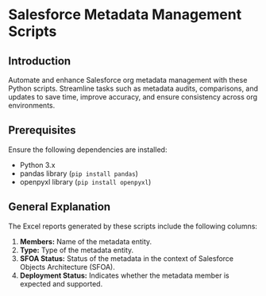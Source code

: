 
# Salesforce Metadata Management Scripts

## Introduction

Automate and enhance Salesforce org metadata management with these Python scripts. Streamline tasks such as metadata audits, comparisons, and updates to save time, improve accuracy, and ensure consistency across org environments.

## Prerequisites

Ensure the following dependencies are installed:

- Python 3.x
- pandas library (`pip install pandas`)
- openpyxl library (`pip install openpyxl`)

## General Explanation

The Excel reports generated by these scripts include the following columns:

1. **Members:** Name of the metadata entity.
2. **Type:** Type of the metadata entity.
3. **SFOA Status:** Status of the metadata in the context of Salesforce Objects Architecture (SFOA).
4. **Deployment Status:** Indicates whether the metadata member is expected and supported.
